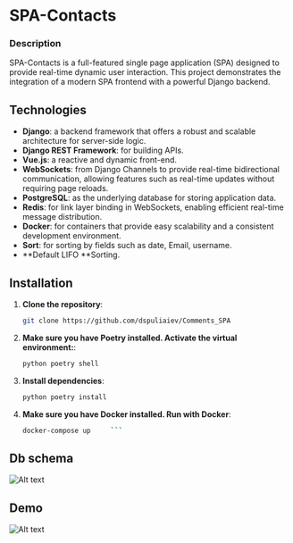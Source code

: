 # SPA-Contacts

### Description
SPA-Contacts is a full-featured single page application (SPA) designed to provide real-time dynamic user interaction. This project demonstrates the integration of a modern SPA frontend with a powerful Django backend.

## Technologies

- **Django**: a backend framework that offers a robust and scalable architecture for server-side logic.
- **Django REST Framework**: for building APIs.
- **Vue.js**: a reactive and dynamic front-end.
- **WebSockets**: from Django Channels to provide real-time bidirectional communication, allowing features such as real-time updates without requiring page reloads.
- **PostgreSQL**: as the underlying database for storing application data.
- **Redis**: for link layer binding in WebSockets, enabling efficient real-time message distribution.
- **Docker**: for containers that provide easy scalability and a consistent development environment.
- **Sort**: for sorting by fields such as date, Email, username.
- **Default LIFO **Sorting.

## Installation
1. **Clone the repository**:
    ```bash
    git clone https://github.com/dspuliaiev/Comments_SPA    
    ```
2. **Make sure you have Poetry installed. Activate the virtual environment:**:
    ```bash
    python poetry shell    
    ```
3. **Install dependencies**:
    ```bash
    python poetry install    
    ```
    
4. **Make sure you have Docker installed. Run with Docker**:
    ```bash
    docker-compose up     ```


## Db schema
![Alt text](./media/shema.jpeg)

## Demo
![Alt text](./media/Comments_SPA.jpeg)

